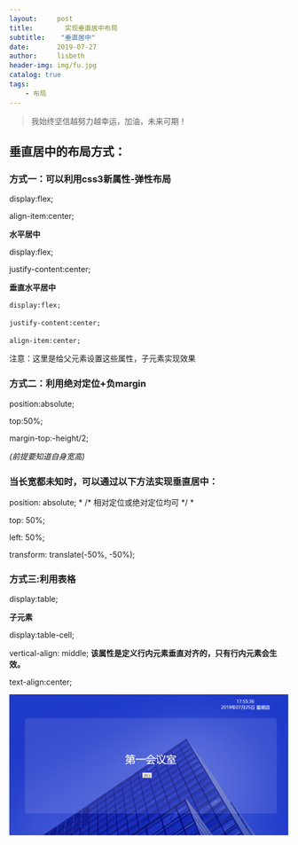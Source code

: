 ```yaml
---
layout:     post
title:        实现垂直居中布局
subtitle:    "垂直居中"
date:       2019-07-27
author:     lisbeth
header-img: img/fu.jpg
catalog: true
tags:
    - 布局
---
```

>我始终坚信越努力越幸运，加油，未来可期！

## 垂直居中的布局方式：

### 方式一：可以利用css3新属性-弹性布局

   display:flex;
   
   align-item:center;

**水平居中**

  display:flex;
  
 justify-content:center;

**垂直水平居中**

    display:flex;

    justify-content:center;
    
    align-item:center;

   注意：这里是给父元素设置这些属性，子元素实现效果

### 方式二：利用绝对定位+负margin

  position:absolute;

   top:50%;
   
   margin-top:-height/2;
   
*(前提要知道自身宽高)*

### 当长宽都未知时，可以通过以下方法实现垂直居中：

position: absolute;   * /* 相对定位或绝对定位均可 */ *

top: 50%;

left: 50%;

transform: translate(-50%, -50%);

### 方式三:利用表格

display:table;
    
**子元素**
    
display:table-cell;

vertical-align: middle; **该属性是定义行内元素垂直对齐的，只有行内元素会生效。**

text-align:center;

![效果图](https://raw.githubusercontent.com/lisbeth0720/lisbeth0720.github.io/master/img/juzhong.png)
